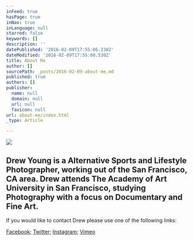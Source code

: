 ```yaml
---
inFeed: true
hasPage: true
inNav: true
inLanguage: null
starred: false
keywords: []
description: ''
datePublished: '2016-02-09T17:55:06.230Z'
dateModified: '2016-02-09T17:55:00.530Z'
title: About Me
author: []
sourcePath: _posts/2016-02-09-about-me.md
published: true
authors: []
publisher:
  name: null
  domain: null
  url: null
  favicon: null
url: about-me/index.html
_type: Article

---
```

![](https://s3-us-west-2.amazonaws.com/the-grid-img/p/36e16582e3dc1fcca7ad8842a9eda4e57e7285df.jpg)

## Drew Young is a Alternative Sports and Lifestyle Photographer, working out of the San Francisco, CA area. Drew attends The Academy of Art University in San Francisco, studying Photography with a focus on Documentary and Fine Art. 

If you would like to contact Drew please use one of the following links:

[Facebook][0]; [Twitter][1]; [Instagram][2]; [Vimeo][3]

[0]: https://www.facebook.com/Drew.Y.Photo
[1]: https://twitter.com/DrewYoungPhoto
[2]: https://www.instagram.com/drew.young.photo/
[3]: https://vimeo.com/drewyoungphoto